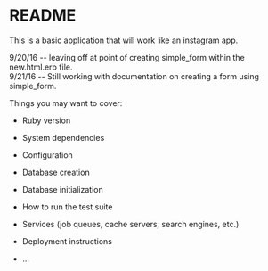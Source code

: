 # README
This is a basic application that will work like an instagram app.

9/20/16 -- leaving off at point of creating simple_form within the new.html.erb file.  
9/21/16 -- Still working with documentation on creating a form using simple_form.  



Things you may want to cover:

* Ruby version

* System dependencies

* Configuration

* Database creation

* Database initialization

* How to run the test suite

* Services (job queues, cache servers, search engines, etc.)

* Deployment instructions

* ...
